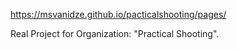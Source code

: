https://msvanidze.github.io/pacticalshooting/pages/

Real Project for Organization: "Practical Shooting".